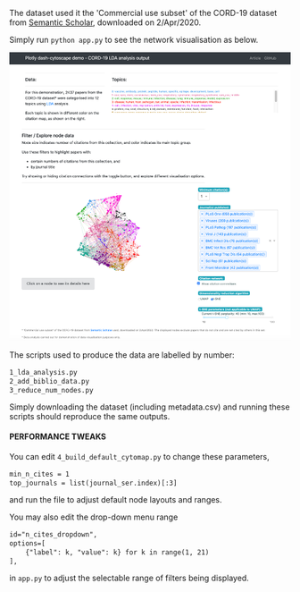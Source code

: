 The dataset used it the 'Commercial use subset' of the CORD-19 dataset from 
[Semantic Scholar](https://pages.semanticscholar.org/coronavirus-research), 
downloaded on 2/Apr/2020. 

Simply run `python app.py` to see the network visualisation as below.

![app screenshot](screenshot1.png "Screenshot of the app")

The scripts used to produce the data are labelled by number:

    1_lda_analysis.py
    2_add_biblio_data.py
    3_reduce_num_nodes.py


Simply downloading the dataset (including metadata.csv) 
and running these scripts should reproduce the same outputs.

#### PERFORMANCE TWEAKS 

You can edit `4_build_default_cytomap.py` to change these parameters,
```
min_n_cites = 1
top_journals = list(journal_ser.index)[:3]
```
and run the file to adjust default node layouts and ranges.

You may also edit the drop-down menu range 
```
id="n_cites_dropdown",
options=[
    {"label": k, "value": k} for k in range(1, 21)
],
```
in `app.py` to adjust the selectable range of filters being displayed.